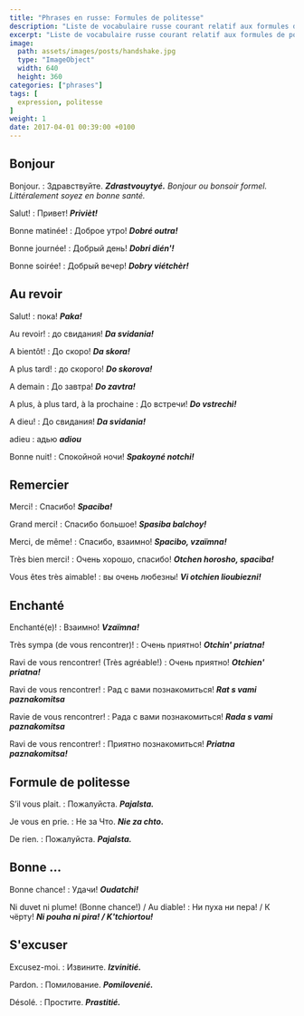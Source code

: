 ```yaml
---
title: "Phrases en russe: Formules de politesse"
description: "Liste de vocabulaire russe courant relatif aux formules de politesse."
excerpt: "Liste de vocabulaire russe courant relatif aux formules de politesse."
image:
  path: assets/images/posts/handshake.jpg
  type: "ImageObject"
  width: 640
  height: 360
categories: ["phrases"]
tags: [
  expression, politesse
]
weight: 1
date: 2017-04-01 00:39:00 +0100
---
```


## Bonjour

Bonjour.
: Здравствуйте.
*__Zdrastvouytyé.__ Bonjour ou bonsoir formel. Littéralement soyez en bonne santé.*

Salut!
: Привет!
*__Privièt!__*

Bonne matinée!
: Доброе утро!
*__Dobré outra!__*

Bonne journée!
: Добрый день!
*__Dobri dién'!__*

Bonne soirée!
: Добрый вечер!
*__Dobry viétchèr!__*


## Au revoir

Salut!
: пока!
*__Paka!__*

Au revoir!
: до свидания!
*__Da svidania!__*

A bientôt!
: До скоро!
*__Da skora!__*

A plus tard!
: до скорого!
*__Do skorova!__*

A demain
: До завтра!
*__Do zavtra!__*

A plus, à plus tard, à la prochaine
: До встречи!
*__Do vstrechi!__*

A dieu!
: До свидания!
*__Da svidania!__*

adieu
: адью
*__adiou__*

Bonne nuit!
: Спокойной ночи!
*__Spakoyné notchi!__*


## Remercier

Merci!
: Спасибо!
*__Spaciba!__*

Grand merci!
: Спасибо большое!
*__Spasiba balchoy!__*

Merci, de même!
: Спасибо, взаимно!
*__Spacibo, vzaïmna!__*

Très bien merci!
: Очень хорошо, спасибо!
*__Otchen horosho, spaciba!__*

Vous êtes très aimable!
: вы очень любезны!
*__Vi otchien lioubiezni!__*


## Enchanté

Enchanté(e)!
: Взаимно!
*__Vzaïmna!__*

Très sympa (de vous rencontrer)!
: Очень приятно!
*__Otchin' priatna!__*

Ravi de vous rencontrer! (Très agréable!)
: Очень приятно!
*__Otchien' priatna!__*

Ravi de vous rencontrer!
: Рад с вами познакомиться!
*__Rat s vami paznakomitsa__*

Ravie de vous rencontrer!
: Рада с вами познакомиться!
*__Rada s vami paznakomitsa__*

Ravi de vous rencontrer!
: Приятно познакомиться!
*__Priatna paznakomitsa!__*


## Formule de politesse

S’il vous plait.
: Пожалуйста.
*__Pajalsta.__*

Je vous en prie.
: Не за Что.
*__Nie za chto.__*

De rien.
: Пожалуйста.
*__Pajalsta.__*


## Bonne ...

Bonne chance!
: Удачи!
*__Oudatchi!__*

Ni duvet ni plume! (Bonne chance!) / Au diable!
: Ни пуха ни пера! / К чёрту!
*__Ni pouha ni pira! / K'tchiortou!__*


## S'excuser

Excusez-moi.
: Извините.
*__Izvinitié.__*

Pardon.
: Помилование.
*__Pomilovenié.__*

Désolé.
: Простите.
*__Prastitié.__*
